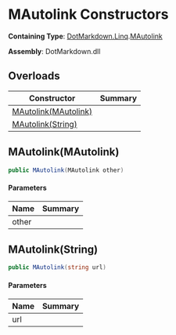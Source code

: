 # MAutolink Constructors

**Containing Type**: [DotMarkdown.Linq](../../README.md)\.[MAutolink](../README.md)

**Assembly**: DotMarkdown\.dll

## Overloads

| Constructor | Summary |
| ----------- | ------- |
| [MAutolink(MAutolink)](#DotMarkdown_Linq_MAutolink__ctor_DotMarkdown_Linq_MAutolink_) | |
| [MAutolink(String)](#DotMarkdown_Linq_MAutolink__ctor_System_String_) | |

## MAutolink\(MAutolink\)<a name="DotMarkdown_Linq_MAutolink__ctor_DotMarkdown_Linq_MAutolink_"></a>

```csharp
public MAutolink(MAutolink other)
```

#### Parameters

| Name | Summary |
| ---- | ------- |
| other | |

## MAutolink\(String\)<a name="DotMarkdown_Linq_MAutolink__ctor_System_String_"></a>

```csharp
public MAutolink(string url)
```

#### Parameters

| Name | Summary |
| ---- | ------- |
| url | |

